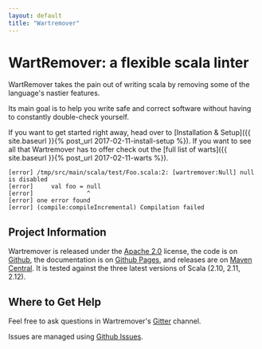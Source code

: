 ```yaml
---
layout: default
title: "Wartremover"
---
```


# WartRemover: a flexible scala linter

WartRemover takes the pain out of writing scala by removing some of the language's nastier features.

Its main goal is to help you write safe and correct software without having to constantly double-check yourself.

If you want to get started right away, head over to [Installation & Setup]({{ site.baseurl }}{% post_url 2017-02-11-install-setup %}). If you want to see all that Wartremover has to offer check out the [full list of warts]({{ site.baseurl }}{% post_url 2017-02-11-warts %}).

```console
[error] /tmp/src/main/scala/test/Foo.scala:2: [wartremover:Null] null is disabled
[error] 	val foo = null
[error] 	          ^
[error] one error found
[error] (compile:compileIncremental) Compilation failed
```

## Project Information

Wartremover is released under the [Apache 2.0](https://choosealicense.com/licenses/apache-2.0/) license, the code is on [Github](https://github.com/wartremover/wartremover), the documentation is on [Github Pages](https://wartremover.github.io/wartremover), and releases are on [Maven Central](http://search.maven.org/#search%7Cga%7C1%7Cg%3A%22org.wartremover%22). It is tested against the three latest versions of Scala (2.10, 2.11, 2.12).

## Where to Get Help

Feel free to ask questions in Wartremover's [Gitter](https://gitter.im/wartremover/Lobby#) channel.

Issues are managed using [Github Issues](https://github.com/wartremover/wartremover/issues).
